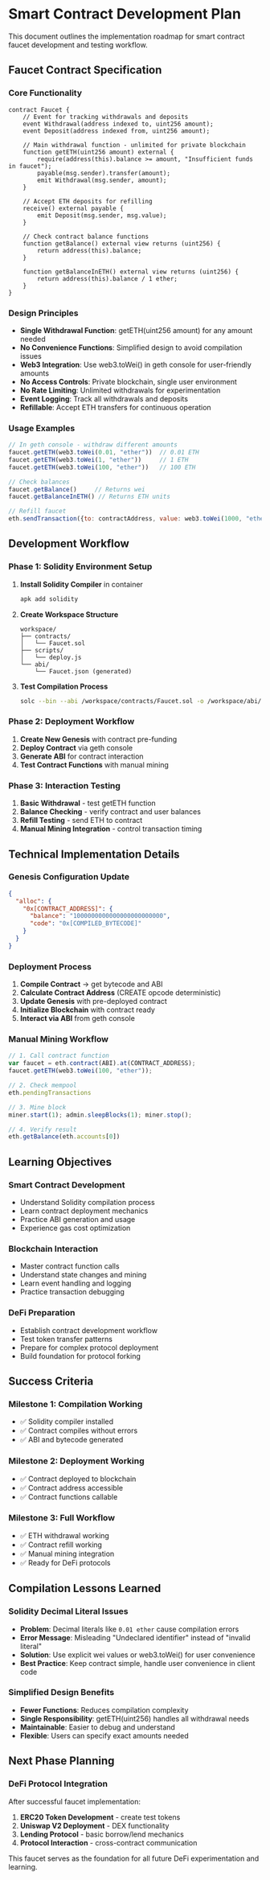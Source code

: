 # Smart Contract Development Plan

This document outlines the implementation roadmap for smart contract faucet development and testing workflow.

## Faucet Contract Specification

### Core Functionality
```solidity
contract Faucet {
    // Event for tracking withdrawals and deposits
    event Withdrawal(address indexed to, uint256 amount);
    event Deposit(address indexed from, uint256 amount);
    
    // Main withdrawal function - unlimited for private blockchain
    function getETH(uint256 amount) external {
        require(address(this).balance >= amount, "Insufficient funds in faucet");
        payable(msg.sender).transfer(amount);
        emit Withdrawal(msg.sender, amount);
    }
    
    // Accept ETH deposits for refilling
    receive() external payable {
        emit Deposit(msg.sender, msg.value);
    }
    
    // Check contract balance functions
    function getBalance() external view returns (uint256) {
        return address(this).balance;
    }
    
    function getBalanceInETH() external view returns (uint256) {
        return address(this).balance / 1 ether;
    }
}
```

### Design Principles
- **Single Withdrawal Function**: getETH(uint256 amount) for any amount needed
- **No Convenience Functions**: Simplified design to avoid compilation issues  
- **Web3 Integration**: Use web3.toWei() in geth console for user-friendly amounts
- **No Access Controls**: Private blockchain, single user environment
- **No Rate Limiting**: Unlimited withdrawals for experimentation
- **Event Logging**: Track all withdrawals and deposits
- **Refillable**: Accept ETH transfers for continuous operation

### Usage Examples
```javascript
// In geth console - withdraw different amounts
faucet.getETH(web3.toWei(0.01, "ether"))  // 0.01 ETH
faucet.getETH(web3.toWei(1, "ether"))     // 1 ETH
faucet.getETH(web3.toWei(100, "ether"))   // 100 ETH

// Check balances
faucet.getBalance()     // Returns wei
faucet.getBalanceInETH() // Returns ETH units

// Refill faucet
eth.sendTransaction({to: contractAddress, value: web3.toWei(1000, "ether")})
```

## Development Workflow

### Phase 1: Solidity Environment Setup
1. **Install Solidity Compiler** in container
   ```bash
   apk add solidity
   ```
2. **Create Workspace Structure**
   ```
   workspace/
   ├── contracts/
   │   └── Faucet.sol
   ├── scripts/
   │   └── deploy.js
   └── abi/
       └── Faucet.json (generated)
   ```
3. **Test Compilation Process**
   ```bash
   solc --bin --abi /workspace/contracts/Faucet.sol -o /workspace/abi/
   ```

### Phase 2: Deployment Workflow
1. **Create New Genesis** with contract pre-funding
2. **Deploy Contract** via geth console
3. **Generate ABI** for contract interaction
4. **Test Contract Functions** with manual mining

### Phase 3: Interaction Testing
1. **Basic Withdrawal** - test getETH function
2. **Balance Checking** - verify contract and user balances
3. **Refill Testing** - send ETH to contract
4. **Manual Mining Integration** - control transaction timing

## Technical Implementation Details

### Genesis Configuration Update
```json
{
  "alloc": {
    "0x[CONTRACT_ADDRESS]": {
      "balance": "1000000000000000000000000",
      "code": "0x[COMPILED_BYTECODE]"
    }
  }
}
```

### Deployment Process
1. **Compile Contract** → get bytecode and ABI
2. **Calculate Contract Address** (CREATE opcode deterministic)
3. **Update Genesis** with pre-deployed contract
4. **Initialize Blockchain** with contract ready
5. **Interact via ABI** from geth console

### Manual Mining Workflow
```javascript
// 1. Call contract function
var faucet = eth.contract(ABI).at(CONTRACT_ADDRESS);
faucet.getETH(web3.toWei(100, "ether"));

// 2. Check mempool
eth.pendingTransactions

// 3. Mine block
miner.start(1); admin.sleepBlocks(1); miner.stop();

// 4. Verify result
eth.getBalance(eth.accounts[0])
```

## Learning Objectives

### Smart Contract Development
- Understand Solidity compilation process
- Learn contract deployment mechanics
- Practice ABI generation and usage
- Experience gas cost optimization

### Blockchain Interaction
- Master contract function calls
- Understand state changes and mining
- Learn event handling and logging
- Practice transaction debugging

### DeFi Preparation
- Establish contract development workflow
- Test token transfer patterns
- Prepare for complex protocol deployment
- Build foundation for protocol forking

## Success Criteria

### Milestone 1: Compilation Working
- ✅ Solidity compiler installed
- ✅ Contract compiles without errors
- ✅ ABI and bytecode generated

### Milestone 2: Deployment Working
- ✅ Contract deployed to blockchain
- ✅ Contract address accessible
- ✅ Contract functions callable

### Milestone 3: Full Workflow
- ✅ ETH withdrawal working
- ✅ Contract refill working
- ✅ Manual mining integration
- ✅ Ready for DeFi protocols

## Compilation Lessons Learned

### Solidity Decimal Literal Issues
- **Problem**: Decimal literals like `0.01 ether` cause compilation errors
- **Error Message**: Misleading "Undeclared identifier" instead of "invalid literal"
- **Solution**: Use explicit wei values or web3.toWei() for user convenience
- **Best Practice**: Keep contract simple, handle user convenience in client code

### Simplified Design Benefits
- **Fewer Functions**: Reduces compilation complexity
- **Single Responsibility**: getETH(uint256) handles all withdrawal needs
- **Maintainable**: Easier to debug and understand
- **Flexible**: Users can specify exact amounts needed

## Next Phase Planning

### DeFi Protocol Integration
After successful faucet implementation:
1. **ERC20 Token Development** - create test tokens
2. **Uniswap V2 Deployment** - DEX functionality
3. **Lending Protocol** - basic borrow/lend mechanics
4. **Protocol Interaction** - cross-contract communication

This faucet serves as the foundation for all future DeFi experimentation and learning.